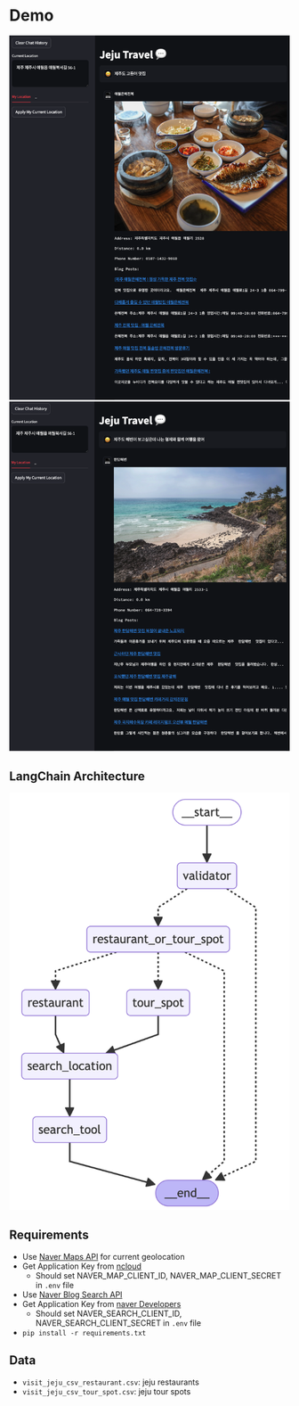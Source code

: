 # Demo

![alt text](images/image.png)
![alt text](images/tour_image.png)

## LangChain Architecture

![alt text](images/langgraph.png)

## Requirements

- Use [Naver Maps API](https://api.ncloud-docs.com/docs/ai-naver-mapsgeocoding-geocode) for current geolocation
- Get Application Key from [ncloud](https://console.ncloud.com/dashboard)
    - Should set NAVER_MAP_CLIENT_ID, NAVER_MAP_CLIENT_SECRET in `.env` file
- Use [Naver Blog Search API](https://developers.naver.com/docs/serviceapi/search/blog/blog.md)
- Get Application Key from [naver Developers](https://developers.naver.com/apps/#/list)
    - Should set NAVER_SEARCH_CLIENT_ID, NAVER_SEARCH_CLIENT_SECRET in `.env` file
- `pip install -r requirements.txt`

## Data

- `visit_jeju_csv_restaurant.csv`: jeju restaurants
- `visit_jeju_csv_tour_spot.csv`: jeju tour spots
